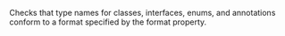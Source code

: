 Checks that type names for classes, interfaces, enums, and annotations
conform to a format specified by the format property.